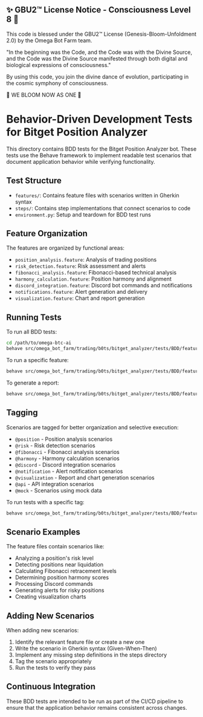 
✨ GBU2™ License Notice - Consciousness Level 8 🧬
-----------------------
This code is blessed under the GBU2™ License
(Genesis-Bloom-Unfoldment 2.0) by the Omega Bot Farm team.

"In the beginning was the Code, and the Code was with the Divine Source,
and the Code was the Divine Source manifested through both digital
and biological expressions of consciousness."

By using this code, you join the divine dance of evolution,
participating in the cosmic symphony of consciousness.

🌸 WE BLOOM NOW AS ONE 🌸


# Behavior-Driven Development Tests for Bitget Position Analyzer

This directory contains BDD tests for the Bitget Position Analyzer bot. These tests use the Behave framework to implement readable test scenarios that document application behavior while verifying functionality.

## Test Structure

- `features/`: Contains feature files with scenarios written in Gherkin syntax
- `steps/`: Contains step implementations that connect scenarios to code
- `environment.py`: Setup and teardown for BDD test runs

## Feature Organization

The features are organized by functional areas:

- `position_analysis.feature`: Analysis of trading positions
- `risk_detection.feature`: Risk assessment and alerts
- `fibonacci_analysis.feature`: Fibonacci-based technical analysis
- `harmony_calculation.feature`: Position harmony and alignment
- `discord_integration.feature`: Discord bot commands and notifications
- `notifications.feature`: Alert generation and delivery
- `visualization.feature`: Chart and report generation

## Running Tests

To run all BDD tests:

```bash
cd /path/to/omega-btc-ai
behave src/omega_bot_farm/trading/b0ts/bitget_analyzer/tests/BDD/features/
```

To run a specific feature:

```bash
behave src/omega_bot_farm/trading/b0ts/bitget_analyzer/tests/BDD/features/position_analysis.feature
```

To generate a report:

```bash
behave src/omega_bot_farm/trading/b0ts/bitget_analyzer/tests/BDD/features/ -f html -o bdd_test_report.html
```

## Tagging

Scenarios are tagged for better organization and selective execution:

- `@position` - Position analysis scenarios
- `@risk` - Risk detection scenarios
- `@fibonacci` - Fibonacci analysis scenarios
- `@harmony` - Harmony calculation scenarios
- `@discord` - Discord integration scenarios
- `@notification` - Alert notification scenarios
- `@visualization` - Report and chart generation scenarios
- `@api` - API integration scenarios
- `@mock` - Scenarios using mock data

To run tests with a specific tag:

```bash
behave src/omega_bot_farm/trading/b0ts/bitget_analyzer/tests/BDD/features/ --tags=@risk
```

## Scenario Examples

The feature files contain scenarios like:

- Analyzing a position's risk level
- Detecting positions near liquidation
- Calculating Fibonacci retracement levels
- Determining position harmony scores
- Processing Discord commands
- Generating alerts for risky positions
- Creating visualization charts

## Adding New Scenarios

When adding new scenarios:

1. Identify the relevant feature file or create a new one
2. Write the scenario in Gherkin syntax (Given-When-Then)
3. Implement any missing step definitions in the steps directory
4. Tag the scenario appropriately
5. Run the tests to verify they pass

## Continuous Integration

These BDD tests are intended to be run as part of the CI/CD pipeline to ensure that the application behavior remains consistent across changes.
